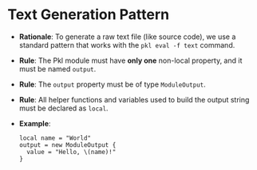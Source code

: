 # Text Generation Pattern

- **Rationale**: To generate a raw text file (like source code), we use a standard pattern that works with the `pkl eval -f text` command.
- **Rule**: The Pkl module must have **only one** non-local property, and it must be named `output`.
- **Rule**: The `output` property must be of type `ModuleOutput`.
- **Rule**: All helper functions and variables used to build the output string must be declared as `local`.
- **Example**:

  ```pkl
  local name = "World"
  output = new ModuleOutput {
    value = "Hello, \(name)!"
  }
  ```
